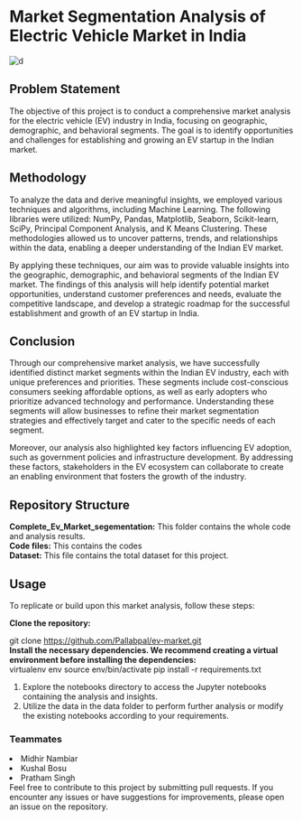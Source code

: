 # Market Segmentation Analysis of Electric Vehicle Market in India
![d](https://github.com/Pallabpal/Ev-market/assets/122145541/90004383-be72-4fa6-9240-3650b72e6d11)

## Problem Statement
The objective of this project is to conduct a comprehensive market analysis for the electric vehicle (EV) industry in India, focusing on geographic, demographic, and behavioral segments. The goal is to identify opportunities and challenges for establishing and growing an EV startup in the Indian market.
## Methodology
To analyze the data and derive meaningful insights, we employed various techniques and algorithms, including Machine Learning. The following libraries were utilized: NumPy, Pandas, Matplotlib, Seaborn, Scikit-learn, SciPy, Principal Component Analysis, and K Means Clustering. These methodologies allowed us to uncover patterns, trends, and relationships within the data, enabling a deeper understanding of the Indian EV market.

By applying these techniques, our aim was to provide valuable insights into the geographic, demographic, and behavioral segments of the Indian EV market. The findings of this analysis will help identify potential market opportunities, understand customer preferences and needs, evaluate the competitive landscape, and develop a strategic roadmap for the successful establishment and growth of an EV startup in India.
## Conclusion
Through our comprehensive market analysis, we have successfully identified distinct market segments within the Indian EV industry, each with unique preferences and priorities. These segments include cost-conscious consumers seeking affordable options, as well as early adopters who prioritize advanced technology and performance. Understanding these segments will allow businesses to refine their market segmentation strategies and effectively target and cater to the specific needs of each segment.

Moreover, our analysis also highlighted key factors influencing EV adoption, such as government policies and infrastructure development. By addressing these factors, stakeholders in the EV ecosystem can collaborate to create an enabling environment that fosters the growth of the industry.
## Repository Structure
<b>Complete_Ev_Market_segementation:</b> This folder contains the whole code and analysis results.<br/>
<b>Code files:</b> This contains the codes<br/>
<b>Dataset:</b> This file contains the total dataset for this project.
## Usage
To replicate or build upon this market analysis, follow these steps:<br/>

<b>Clone the repository:</b>

git clone https://github.com/Pallabpal/ev-market.git <br/>
<b>Install the necessary dependencies. We recommend creating a virtual environment before installing the dependencies:</b><br/>
virtualenv env
source env/bin/activate
pip install -r requirements.txt
<br/>
1. Explore the notebooks directory to access the Jupyter notebooks containing the analysis and insights.
2. Utilize the data in the data folder to perform further analysis or modify the existing notebooks according to your requirements.

### Teammates
<li>Midhir Nambiar</li>
<li>Kushal Bosu</li>
<li>Pratham Singh</li>
Feel free to contribute to this project by submitting pull requests. If you encounter any issues or have suggestions for improvements, please open an issue on the repository.

